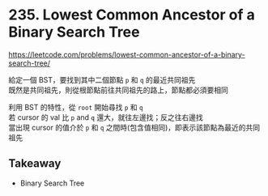 # 235. Lowest Common Ancestor of a Binary Search Tree

<https://leetcode.com/problems/lowest-common-ancestor-of-a-binary-search-tree/>

給定一個 BST，要找到其中二個節點 `p` 和 `q` 的最近共同祖先  
既然是共同祖先，則從根節點前往共同祖先的路上，節點都必須要相同

利用 BST 的特性，從 `root` 開始尋找 `p` 和 `q`  
若 cursor 的 val 比 `p` and `q` 還大，就往左邊找；反之往右邊找  
當出現 cursor 的值介於 `p` 和 `q` 之間時(包含值相同)，即表示該節點為最近的共同祖先

## Takeaway

- Binary Search Tree
